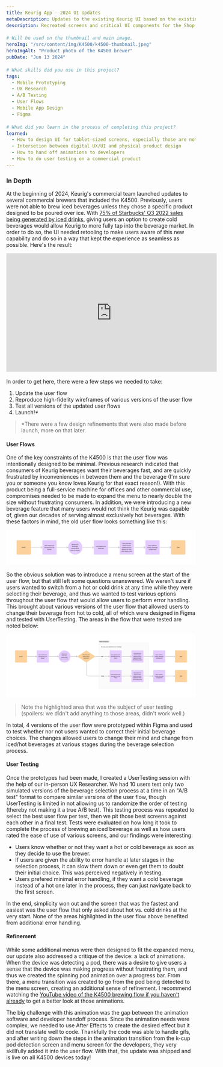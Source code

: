 ```yaml
---
title: Keurig App - 2024 UI Updates
metaDescription: Updates to the existing Keurig UI based on the existing design system and UX Research
description: Recreated screens and critical UI components for the Shop screens of the Keurig Mobile App, based on UX research

# Will be used on the thumbnail and main image.
heroImg: "/src/content/img/K4500/k4500-thumbnail.jpeg"
heroImgAlt: "Product photo of the K4500 brewer"
pubDate: "Jun 13 2024"

# What skills did you use in this project?
tags:
  - Mobile Prototyping
  - UX Research
  - A/B Testing
  - User Flows
  - Mobile App Design
  - Figma

# What did you learn in the process of completing this project?
learned:
  - How to design UI for tablet-sized screens, especially those are not standard to app/web design
  - Intersetion between digital UX/UI and physical product design
  - How to hand off animations to developers
  - How to do user testing on a commercial product
---
```


### In Depth

At the beginning of 2024, Keurig's commercial team launched updates to several commercial brewers that included the K4500. Previously, users were not able to brew iced beverages unless they chose a specific product designed to be poured over ice. With [75% of Starbucks' Q3 2022 sales being generated by iced drinks](https://archive.ph/0Yo0L), giving users an option to create cold beverages would allow Keurig to more fully tap into the beverage market. In order to do so, the UI needed retooling to make users aware of this new capability and do so in a way that kept the experience as seamless as possible. Here's the result:

<iframe width="560" height="315" src="https://www.youtube.com/embed/fBQrAHp1org?si=KYqa_tCkxe66X734" title="YouTube video player" frameborder="0" allow="accelerometer; autoplay; clipboard-write; encrypted-media; gyroscope; picture-in-picture; web-share" referrerpolicy="strict-origin-when-cross-origin" allowfullscreen></iframe>

In order to get here, there were a few steps we needed to take:

1. Update the user flow
2. Reproduce high-fidelity wireframes of various versions of the user flow
3. Test all versions of the updated user flows
4. Launch!\*

> \*There were a few design refinements that were also made before launch, more on that later.

#### User Flows

One of the key constraints of the K4500 is that the user flow was intentionally designed to be minimal. Previous research indicated that consumers of Keurig beverages want their beverages fast, and are quickly frustrated by inconveniences in between them and the beverage (I'm sure you or someone you know loves Keurig for that exact reason!). With this product being a full-service machine for offices and other commercial use, compromises needed to be made to expand the menu to nearly double the size without frustrating consumers. In addition, we were introducing a new beverage feature that many users would not think the Keurig was capable of, given our decades of serving almost exclusively hot beverages. With these factors in mind, the old user flow looks something like this:

![Initial user flow for K4500 brewer, users could only choose a hot beverage from the drink menu](/src/content/img/K4500/initial-user-flow.png)

So the obvious solution was to introduce a menu screen at the start of the user flow, but that still left some questions unanswered. We weren't sure if users wanted to switch from a hot or cold drink at any time while they were selecting their beverage, and thus we wanted to test various options throughout the user flow that would allow users to perform error handling. This brought about various versions of the user flow that allowed users to change their beverage from hot to cold, all of which were designed in Figma and tested with UserTesting. The areas in the flow that were tested are noted below:

![Updated user flow with an initial user prompt where they choose a hot or cold beverage once their k-cup pod is identified. Steps after that process are highlighted in grey, with the possibility of users being able to change from hot to cold or vice versa if they change their mind, subject to testing.](/src/content/img/K4500/updated-user-flow.png)

> Note the highlighted area that was the subject of user testing (spoilers: we didn't add anything to those areas, didn't work well.)

In total, 4 versions of the user flow were prototyped within Figma and used to test whether nor not users wanted to correct their initial beverage choices. The changes allowed users to change their mind and change from iced/hot beverages at various stages during the beverage selection process.

#### User Testing

Once the prototypes had been made, I created a UserTesting session with the help of our in-person UX Researcher. We had 10 users test only two simulated versions of the beverage selection process at a time in an "A/B test" format to compare similar versions of the user flow, though UserTesting is limited in not allowing us to randomize the order of testing (thereby not making it a true A/B test). This testing process was repeated to select the best user flow per test, then we pit those best screens against each other in a final test. Tests were evaluated on how long it took to complete the process of brewing an iced beverage as well as how users rated the ease of use of various screens, and our findings were interesting:

- Users know whether or not they want a hot or cold beverage as soon as they decide to use the brewer.
- If users are given the ability to error handle at later stages in the selection process, it can slow them down or even get them to doubt their initial choice. This was perceived negatively in testing.
- Users prefered minimal error handling, if they want a cold beverage instead of a hot one later in the process, they can just navigate back to the first screen.

In the end, simplicity won out and the screen that was the fastest and easiest was the user flow that only asked about hot vs. cold drinks at the very start. None of the areas highlighted in the user flow above benefited from additional error handling.

#### Refinement

While some additional menus were then designed to fit the expanded menu, our update also addressed a critique of the device: a lack of animations. When the device was detecting a pod, there was a desire to give users a sense that the device was making progress without frustrating them, and thus we created the spinning pod animation over a progress bar. From there, a menu transition was created to go from the pod being detected to the menu screen, creating an additional sense of refinement. I recommend watching the [YouTube video of the K4500 brewing flow if you haven't already](https://youtu.be/fBQrAHp1org?si=8Y5l7kxBvd4nQB7P&t=1) to get a better look at those animations.

The big challenge with this animation was the gap between the animation software and developer handoff process. Since the animation needs were complex, we needed to use After Effects to create the desired effect but it did not translate well to code. Thankfully the code was able to handle gifs, and after writing down the steps in the animation transition from the k-cup pod detection screen and menu screen for the developers, they very skillfully added it into the user flow. With that, the update was shipped and is live on all K4500 devices today!
